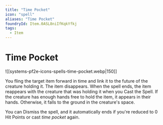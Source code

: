 ```yaml
---
title: "Time Pocket"
icon: "spell"
aliases: "Time Pocket"
foundryId: Item.0ASL8niIfKqkYfkj
tags:
  - Item
---
```


# Time Pocket
![[systems-pf2e-icons-spells-time-pocket.webp|150]]

You fling the target item forward in time and link it to the future of the creature holding it. The item disappears. When the spell ends, the item reappears with the creature that was holding it when you Cast the Spell. If the creature has enough hands free to hold the item, it appears in their hands. Otherwise, it falls to the ground in the creature's space.

You can Dismiss the spell, and it automatically ends if you're reduced to 0 Hit Points or cast _time pocket_ again.
